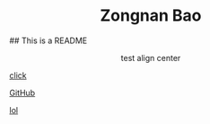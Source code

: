 <h1 align="center"> Zongnan Bao </h1>
## This is a README
<p align="center"> test align center </p>

[click](http://google.com)

[GitHub](http://500px.com/zbao98)

[lol](http://google.com)
